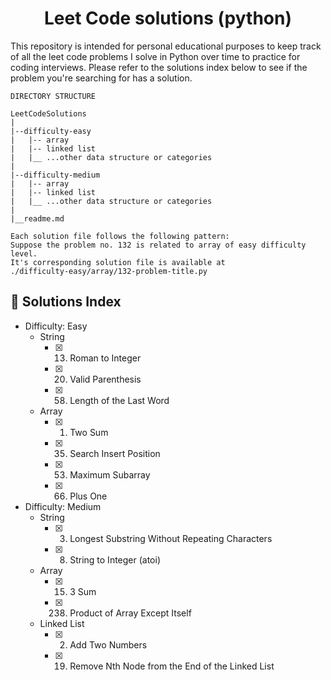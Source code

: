 <center>

# Leet Code solutions (python)

</center>

This repository is intended for personal educational purposes to keep track of all the leet code problems I solve in Python over time to practice for coding interviews. Please refer to the solutions index below to see if the problem you're searching for has a solution.

```
DIRECTORY STRUCTURE

LeetCodeSolutions
|
|--difficulty-easy
|   |-- array
|   |-- linked list
|   |__ ...other data structure or categories
|
|--difficulty-medium
|   |-- array
|   |-- linked list
|   |__ ...other data structure or categories
|
|__readme.md

Each solution file follows the following pattern:
Suppose the problem no. 132 is related to array of easy difficulty level.
It's corresponding solution file is available at
./difficulty-easy/array/132-problem-title.py
```

## 🌱 Solutions Index

- Difficulty: Easy
  - String
    - [x] 13. Roman to Integer
    - [x] 20. Valid Parenthesis
    - [x] 58. Length of the Last Word
  - Array
    - [x] 1. Two Sum
    - [x] 35. Search Insert Position
    - [x] 53. Maximum Subarray
    - [x] 66. Plus One

- Difficulty: Medium
  - String
    - [x] 3. Longest Substring Without Repeating Characters
    - [x] 8. String to Integer (atoi)
  - Array
    - [x] 15. 3 Sum
    - [x] 238. Product of Array Except Itself
  - Linked List
    - [x] 2. Add Two Numbers
    - [x] 19. Remove Nth Node from the End of the Linked List
